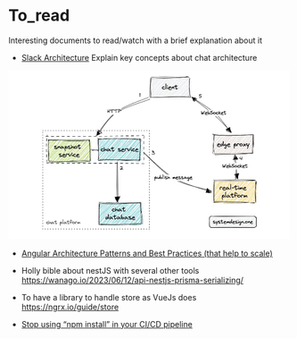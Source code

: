 # To_read
Interesting documents to read/watch with a brief explanation about it
- [Slack Architecture](https://systemdesign.one/slack-architecture)
Explain key concepts about chat architecture
<img width="905" alt="Slack System Design" src="media/scaling-slack-mvp.webp">

- [Angular Architecture Patterns and Best Practices (that help to scale)](https://dev-academy.com/angular-architecture-best-practices/)
- Holly bible about nestJS with several other tools https://wanago.io/2023/06/12/api-nestjs-prisma-serializing/
- To have a library to handle store as VueJs does https://ngrx.io/guide/store

- [Stop using “npm install” in your CI/CD pipeline](https://medium.com/@robert.maiersilldorff/stop-using-npm-install-in-your-ci-cd-pipeline-ba0378bbebfb)
